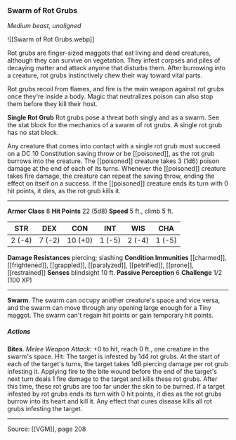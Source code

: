### Swarm of Rot Grubs
_Medium beast, unaligned_

![[Swarm of Rot Grubs.webp]]

Rot grubs are finger-sized maggots that eat living and dead creatures, although they can survive on vegetation. They infest corpses and piles of decaying matter and attack anyone that disturbs them. After burrowing into a creature, rot grubs instinctively chew their way toward vital parts.

Rot grubs recoil from flames, and fire is the main weapon against rot grubs once they're inside a body. Magic that neutralizes poison can also stop them before they kill their host.

**Single Rot Grub** Rot grubs pose a threat both singly and as a swarm. See the stat block for the mechanics of a swarm of rot grubs. A single rot grub has no stat block.

Any creature that comes into contact with a single rot grub must succeed on a DC 10 Constitution saving throw or be [[poisoned]], as the rot grub burrows into the creature. The [[poisoned]] creature takes 3 (1d6) poison damage at the end of each of its turns. Whenever the [[poisoned]] creature takes fire damage, the creature can repeat the saving throw, ending the effect on itself on a success. If the [[poisoned]] creature ends its turn with 0 hit points, it dies, as the rot grub kills it.




---

**Armor Class** 8
**Hit Points** 22 (5d8)
**Speed** 5 ft., climb 5 ft.

| STR     | DEX     | CON     | INT     | WIS     | CHA     |
|---------|---------|---------|---------|---------|---------|
| 2 (-4) | 7 (-2) | 10 (+0) | 1 (-5) | 2 (-4) | 1 (-5) |

**Damage Resistances** piercing; slashing
**Condition Immunities** [[charmed]], [[frightened]], [[grappled]], [[paralyzed]], [[petrified]], [[prone]], [[restrained]]
**Senses** blindsight 10 ft.
**Passive Perception** 6
**Challenge** 1/2 (100 XP)

---

**Swarm**. The swarm can occupy another creature's space and vice versa, and the swarm can move through any opening large enough for a Tiny maggot. The swarm can't regain hit points or gain temporary hit points.

##### Actions
**Bites**. _Melee Weapon Attack:_ +0 to hit, reach 0 ft., one creature in the swarm's space. Hit: The target is infested by 1d4 rot grubs. At the start of each of the target's turns, the target takes 1d6 piercing damage per rot grub infesting it. Applying fire to the bite wound before the end of the target's next turn deals 1 fire damage to the target and kills these rot grubs. After this time, these rot grubs are too far under the skin to be burned. If a target infested by rot grubs ends its turn with 0 hit points, it dies as the rot grubs burrow into its heart and kill it. Any effect that cures disease kills all rot grubs infesting the target.


---

Source: [[VGM]], page 208